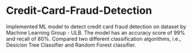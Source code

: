 # Credit-Card-Fraud-Detection
Implemented ML model to detect credit card fraud detection on dataset by Machine Learning Group - ULB. 
The model has an accuracy score of 99% and recall of 80%.
Compared two different classification algorithms, i.e., Desicion Tree Classifier and Random Forest classifier.
